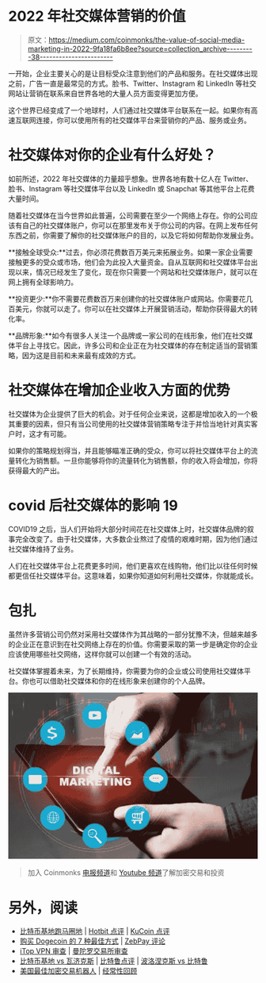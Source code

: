# 2022 年社交媒体营销的价值

> 原文：<https://medium.com/coinmonks/the-value-of-social-media-marketing-in-2022-9fa18fa6b8ee?source=collection_archive---------38----------------------->

一开始，企业主要关心的是让目标受众注意到他们的产品和服务。在社交媒体出现之前，广告一直是最常见的方式。脸书、Twitter、Instagram 和 LinkedIn 等社交网站让营销在联系来自世界各地的大量人员方面变得更加方便。

这个世界已经变成了一个地球村，人们通过社交媒体平台联系在一起。如果你有高速互联网连接，你可以使用所有的社交媒体平台来营销你的产品、服务或业务。

# 社交媒体对你的企业有什么好处？

如前所述，2022 年社交媒体的力量超乎想象。世界各地有数十亿人在 Twitter、脸书、Instagram 等社交媒体平台以及 LinkedIn 或 Snapchat 等其他平台上花费大量时间。

随着社交媒体在当今世界如此普遍，公司需要在至少一个网络上存在。你的公司应该有自己的社交媒体账户，你可以在那里发布关于你公司的内容。在网上发布任何东西之前，你需要了解你的社交媒体账户的目的，以及它将如何帮助你发展业务。

**接触全球受众:**过去，你必须花费数百万美元来拓展业务。如果一家企业需要接触更多的受众或市场，他们会为此投入大量资金。自从互联网和社交媒体平台出现以来，情况已经发生了变化，现在你只需要一个网站和社交媒体账户，就可以在网上拥有全球影响力。

**投资更少:**你不需要花费数百万来创建你的社交媒体账户或网站。你需要花几百美元，你就可以走了。你可以在社交媒体上开展营销活动，帮助你获得最大的转化率。

**品牌形象:**如今有很多人关注一个品牌或一家公司的在线形象，他们在社交媒体平台上寻找它。因此，许多公司和企业正在为社交媒体的存在制定适当的营销策略，因为这是目前和未来最有成效的方式。

# 社交媒体在增加企业收入方面的优势

社交媒体为企业提供了巨大的机会。对于任何企业来说，这都是增加收入的一个极其重要的因素，但只有当公司使用的社交媒体营销策略专注于并恰当地针对真实客户时，这才有可能。

如果你的策略规划得当，并且能够瞄准正确的受众，你可以将社交媒体平台上的流量转化为销售额。一旦你能够将你的流量转化为销售额，你的收入将会增加，你将获得最大的产出。

# covid 后社交媒体的影响 19

COVID19 之后，当人们开始将大部分时间花在社交媒体上时，社交媒体品牌的叙事完全改变了。由于社交媒体，大多数企业熬过了疫情的艰难时期，因为他们通过社交媒体维持了业务。

人们在社交媒体平台上花费更多时间，他们更喜欢在线购物，他们比以往任何时候都更信任社交媒体平台。这意味着，如果你知道如何利用社交媒体，你就能成长。

# 包扎

虽然许多营销公司仍然对采用社交媒体作为其战略的一部分犹豫不决，但越来越多的企业正在意识到在社交网络上存在的价值。你需要采取的第一步是确定你的企业应该使用哪些社交网络，这样你就可以创建一个有效的活动。

社交媒体掌握着未来，为了长期维持，你需要为你的企业或公司使用社交媒体平台。你也可以借助社交媒体和你的在线形象来创建你的个人品牌。

![](img/faec3b348ae952b84b8ac7a9233718fb.png)

> 加入 Coinmonks [电报频道](https://t.me/coincodecap)和 [Youtube 频道](https://www.youtube.com/c/coinmonks/videos)了解加密交易和投资

# 另外，阅读

*   [比特币基地跑马圈地](https://coincodecap.com/coinbase-staking) | [Hotbit 点评](/coinmonks/hotbit-review-cd5bec41dafb) | [KuCoin 点评](https://coincodecap.com/kucoin-review)
*   [购买 Dogecoin 的 7 种最佳方式](https://coincodecap.com/ways-to-buy-dogecoin) | [ZebPay 评论](https://coincodecap.com/zebpay-review)
*   [iTop VPN 审查](https://coincodecap.com/itop-vpn-review) | [曼陀罗交易所审查](https://coincodecap.com/mandala-exchange-review)
*   [比特币基地 vs 瓦济克斯](https://coincodecap.com/coinbase-vs-wazirx) | [比特鲁点评](https://coincodecap.com/bitrue-review) | [波洛涅克斯 vs 比特鲁](https://coincodecap.com/poloniex-vs-bittrex)
*   [美国最佳加密交易机器人](https://coincodecap.com/crypto-trading-bots-in-the-us) | [经常性回顾](https://coincodecap.com/changelly-review)